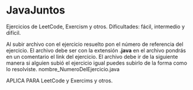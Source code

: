 # JavaJuntos
Ejercicios de LeetCode, Exercism y otros.
Dificultades: fácil, intermedio y difícil.

Al subir archivo con el ejercicio resuelto pon el número de referencia del ejercicio. El archivo debe ser con la extensión **.java** en el archivo pondrás en un comentario el link del ejercicio. El archivo debe ir de la siguiente manera si alguien subió el ejercicio igual puedes subirlo de la forma como lo resolviste.
nombre_NumeroDelEjercicio.java

APLICA PARA LeetCode y Exercims y otros.
